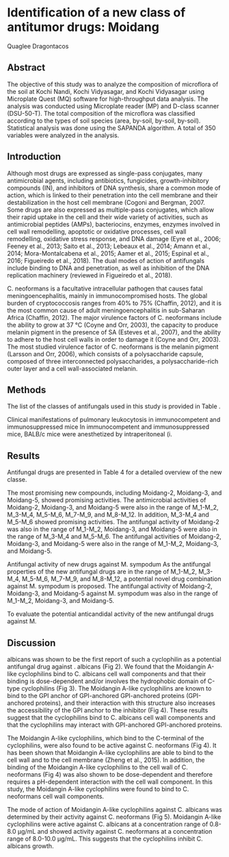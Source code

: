 # Identification of a new class of antitumor drugs: Moidang
Quaglee Dragontacos


## Abstract
The objective of this study was to analyze the composition of microflora of the soil at Kochi Nandi, Kochi Vidyasagar, and Kochi Vidyasagar using Microplate Quest (MQ) software for high-throughput data analysis. The analysis was conducted using Microplate reader (MP) and D-class scanner (DSU-50-T). The total composition of the microflora was classified according to the types of soil species (area, by-soil, by-soil, by-soil). Statistical analysis was done using the SAPANDA algorithm. A total of 350 variables were analyzed in the analysis.


## Introduction

Although most drugs are expressed as single-pass conjugates, many antimicrobial agents, including antibiotics, fungicides, growth-inhibitory compounds (IN), and inhibitors of DNA synthesis, share a common mode of action, which is linked to their penetration into the cell membrane and their destabilization in the host cell membrane (Cogoni and Bergman, 2007. Some drugs are also expressed as multiple-pass conjugates, which allow their rapid uptake in the cell and their wide variety of activities, such as antimicrobial peptides (AMPs), bacteriocins, enzymes, enzymes involved in cell wall remodelling, apoptotic or oxidative processes, cell wall remodelling, oxidative stress response, and DNA damage (Eyre et al., 2006; Feeney et al., 2013; Saito et al., 2013; Lebeaux et al., 2014; Amann et al., 2014; Mora-Montalcabena et al., 2015; Aamer et al., 2015; Espinal et al., 2016; Figueiredo et al., 2018). The dual modes of action of antifungals include binding to DNA and penetration, as well as inhibition of the DNA replication machinery (reviewed in Figueiredo et al., 2018).

C. neoformans is a facultative intracellular pathogen that causes fatal meningoencephalitis, mainly in immunocompromised hosts. The global burden of cryptococcosis ranges from 40% to 75% (Chaffin, 2012), and it is the most common cause of adult meningoencephalitis in sub-Saharan Africa (Chaffin, 2012). The major virulence factors of C. neoformans include the ability to grow at 37 °C (Coyne and Orr, 2003), the capacity to produce melanin pigment in the presence of SA (Esteves et al., 2007), and the ability to adhere to the host cell walls in order to damage it (Coyne and Orr, 2003). The most studied virulence factor of C. neoformans is the melanin pigment (Larsson and Orr, 2006), which consists of a polysaccharide capsule, composed of three interconnected polysaccharides, a polysaccharide-rich outer layer and a cell wall-associated melanin.


## Methods
The list of the classes of antifungals used in this study is provided in Table .

Clinical manifestations of pulmonary leukocytosis in immunocompetent and immunosuppressed mice
In immunocompetent and immunosuppressed mice, BALB/c mice were anesthetized by intraperitoneal (i.


## Results
Antifungal drugs are presented in Table 4 for a detailed overview of the new classe.

The most promising new compounds, including Moidang-2, Moidang-3, and Moidang-5, showed promising activities. The antimicrobial activities of Moidang-2, Moidang-3, and Moidang-5 were also in the range of M_1-M_2, M_3-M_4, M_5-M_6, M_7-M_9, and M_8-M_12. In addition, M_3-M_4 and M_5-M_6 showed promising activities. The antifungal activity of Moidang-2 was also in the range of M_1-M_2, Moidang-3, and Moidang-5 were also in the range of M_3-M_4 and M_5-M_6. The antifungal activities of Moidang-2, Moidang-3, and Moidang-5 were also in the range of M_1-M_2, Moidang-3, and Moidang-5.

Antifungal activity of new drugs against M. sympodum
As the antifungal properties of the new antifungal drugs are in the range of M_1-M_2, M_3-M_4, M_5-M_6, M_7-M_9, and M_8-M_12, a potential novel drug combination against M. sympodum is proposed. The antifungal activity of Moidang-2, Moidang-3, and Moidang-5 against M. sympodum was also in the range of M_1-M_2, Moidang-3, and Moidang-5.

To evaluate the potential anticandidal activity of the new antifungal drugs against M.


## Discussion
albicans was shown to be the first report of such a cyclophilin as a potential antifungal drug against . albicans (Fig 2). We found that the Moidangin A-like cyclophilins bind to C. albicans cell wall components and that their binding is dose-dependent and/or involves the hydrophobic domain of C-type cyclophilins (Fig 3). The Moidangin A-like cyclophilins are known to bind to the GPI anchor of GPI-anchored GPI-anchored proteins (GPI-anchored proteins), and their interaction with this structure also increases the accessibility of the GPI anchor to the inhibitor (Fig 4). These results suggest that the cyclophilins bind to C. albicans cell wall components and that the cyclophilins may interact with GPI-anchored GPI-anchored proteins.

The Moidangin A-like cyclophilins, which bind to the C-terminal of the cyclophilins, were also found to be active against C. neoformans (Fig 4). It has been shown that Moidangin A-like cyclophilins are able to bind to the cell wall and to the cell membrane (Zheng et al., 2015). In addition, the binding of the Moidangin A-like cyclophilins to the cell wall of C. neoformans (Fig 4) was also shown to be dose-dependent and therefore requires a pH-dependent interaction with the cell wall component. In this study, the Moidangin A-like cyclophilins were found to bind to C. neoformans cell wall components.

The mode of action of Moidangin A-like cyclophilins against C. albicans was determined by their activity against C. neoformans (Fig 5). Moidangin A-like cyclophilins were active against C. albicans at a concentration range of 0.8-8.0 µg/mL and showed activity against C. neoformans at a concentration range of 8.0-10.0 µg/mL. This suggests that the cyclophilins inhibit C. albicans growth.
